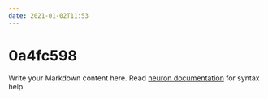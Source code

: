 ```yaml
---
date: 2021-01-02T11:53
---
```


# 0a4fc598

Write your Markdown content here. Read [neuron documentation](https://neuron.zettel.page/2011404.html) for syntax help.


